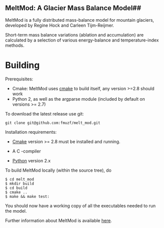 ## MeltMod: A Glacier Mass Balance Model##

MeltMod is a fully distributed mass-balance model for mountain glaciers, developed by Regine Hock and  Carleen Tijm-Reijmer.

Short-term mass balance variations (ablation and accumulation) are calculated  by a selection of various energy-balance and temperature-index methods.

# Building #
Prerequisites:
* Cmake: MeltMod uses [cmake](http://www.cmake.org/) to build itself, any version >=2.8 should work
* Python 2, as well as the argparse module (included by default on versions >= 2.7)

To download the latest release use git:

    git clone git@github.com:fmuzf/melt_mod.git

Installation requirements:

  *  [Cmake](http://www.cmake.org/) version >= 2.8 must be installed and running.

  *  A C -compiler

  * [Python](http://www.python.org/) version 2.x

To build MeltMod locally (within the source tree), do

    $ cd melt_mod
    $ mkdir build
    $ cd build
    $ cmake ..
    $ make && make test:

You should now have a working copy of all the executables needed to run the model.


Further information about MeltMod is available [here](http://www2.gi.alaska.edu/~regine/meltmodel.html).


